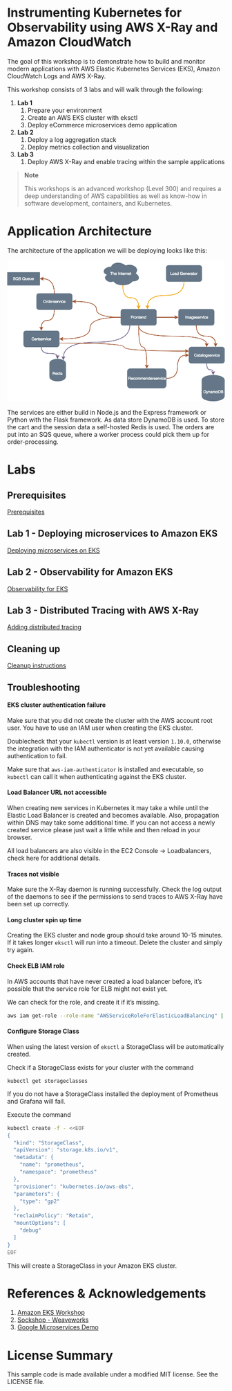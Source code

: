 # Instrumenting Kubernetes for Observability using AWS X-Ray and Amazon CloudWatch

The goal of this workshop is to demonstrate how to build and monitor modern applications with AWS Elastic Kubernetes Services (EKS), Amazon CloudWatch Logs and AWS X-Ray.

This workshop consists of 3 labs and will walk through the following:
1. **Lab 1**
   1. Prepare your environment
   2. Create an AWS EKS cluster with eksctl
   3. Deploy eCommerce microservices demo application
2. **Lab 2**
   1. Deploy a log aggregation stack
   2. Deploy metrics collection and visualization
3. **Lab 3**
   1. Deploy AWS X-Ray and enable tracing within the sample applications

> **Note**
>
> This workshops is an advanced workshop (Level 300) and requires a deep understanding of AWS capabilities as well as know-how in software development, containers, and Kubernetes.

# Application Architecture

The architecture of the application we will be deploying looks like this:

![alt Architecture](docs/images/architecture.png "Application architecture")

The services are either build in Node.js and the Express framework or Python with the Flask framework. As data store DynamoDB is used. To store the cart and the session data a self-hosted Redis is used. The orders are put into an SQS queue, where a worker process could pick them up for order-processing.

# Labs

## Prerequisites

[Prerequisites](docs/prerequisites.md)

## Lab 1 - Deploying microservices to Amazon EKS

[Deploying microservices on EKS](docs/lab1.md)

## Lab 2 - Observability for Amazon EKS
[Observability for EKS](docs/lab2.md)

## Lab 3 - Distributed Tracing with AWS X-Ray
[Adding distributed tracing](docs/lab3.md)

## Cleaning up
[Cleanup instructions](docs/cleanup.md)

## Troubleshooting

#### EKS cluster authentication failure
Make sure that you did not create the cluster with the AWS account root user. You have to use an IAM user when creating the EKS cluster.

Doublecheck that your `kubectl` version is at least version `1.10.0`, otherwise the integration with the IAM authenticator is not yet available causing authentication to fail.

Make sure that `aws-iam-authenticator` is installed and executable, so `kubectl` can call it when authenticating against the EKS cluster.

#### Load Balancer URL not accessible

When creating new services in Kubernetes it may take a while until the Elastic Load Balancer is created and becomes available. Also, propagation within DNS may take some additional time. If you can not access a newly created service please just wait a little while and then reload in your browser.

All load balancers are also visible in the EC2 Console -> Loadbalancers, check here for additional details.

#### Traces not visible

Make sure the X-Ray daemon is running successfully. Check the log output of the daemons to see if the permissions to send traces to AWS X-Ray have been set up correctly.

#### Long cluster spin up time
Creating the EKS cluster and node group should take around 10-15 minutes. If it takes longer `eksctl` will run into a timeout. Delete the cluster and simply try again.

#### Check ELB IAM role

In AWS accounts that have never created a load balancer before, it’s possible that the service role for ELB might not exist yet.

We can check for the role, and create it if it’s missing.

```bash
aws iam get-role --role-name "AWSServiceRoleForElasticLoadBalancing" || aws iam create-service-linked-role --aws-service-name "elasticloadbalancing.amazonaws.com"
```

#### Configure Storage Class

When using the latest version of `eksctl` a StorageClass will be automatically created.

Check if a StorageClass exists for your cluster with the command

```
kubectl get storageclasses
```

If you do not have a StorageClass installed the deployment of Prometheus and Grafana will fail.

Execute the command

```bash
kubectl create -f - <<EOF
{
  "kind": "StorageClass",
  "apiVersion": "storage.k8s.io/v1",
  "metadata": {
    "name": "prometheus",
    "namespace": "prometheus"
  },
  "provisioner": "kubernetes.io/aws-ebs",
  "parameters": {
    "type": "gp2"
  },
  "reclaimPolicy": "Retain",
  "mountOptions": [
    "debug"
  ]  
}
EOF
```

This will create a StorageClass in your Amazon EKS cluster.

# References & Acknowledgements
1. [Amazon EKS Workshop](https://eksworkshop.com/)
2. [Sockshop - Weaveworks](https://github.com/weaveworks)
3. [Google Microservices Demo](https://github.com/GoogleCloudPlatform/microservices-demo)

# License Summary
This sample code is made available under a modified MIT license. See the LICENSE file.
